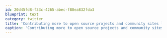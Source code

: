 ```yaml
---
id: 20d45fd8-f33c-4265-abec-f88ea832fda3
blueprint: text
category: twitter
title: 'Contributing more to open source projects and community sites like stackoverflow.  Starting. Right. Now.'
caption: 'Contributing more to open source projects and community sites like stackoverflow.  Starting. Right. Now.'
---
```

